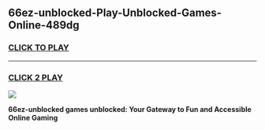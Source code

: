 
## 66ez-unblocked-Play-Unblocked-Games-Online-489dg
<h3>
<a href="https://premium76.site?title=66ez-unblocked&ref=25A">CLICK TO PLAY</a></h3>
<hr>

<h3>
<a href="https://premium76.site?title=66ez-unblocked&ref=25A">CLICK 2 PLAY</a>
  
</h3>

<a href="https://premium76.site?title=66ez-unblocked&ref=25A"><img src="https://clearcache.store/games.png"></a>


**66ez-unblocked games unblocked: Your Gateway to Fun and Accessible Online Gaming**
